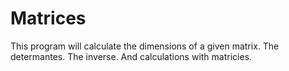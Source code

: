 # Matrices
This program will calculate the dimensions of a given matrix. The determantes. The inverse. And calculations with matricies.
